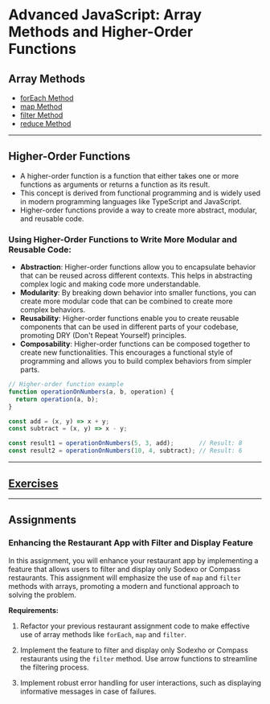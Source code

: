 # Advanced JavaScript: Array Methods and Higher-Order Functions

## Array Methods

- [forEach Method](ForEach.md)
- [map Method](Map.md)
- [filter Method](Filter.md)
- [reduce Method](reduce.md)

---

## Higher-Order Functions

- A higher-order function is a function that either takes one or more functions as arguments or returns a function as
  its result.
- This concept is derived from functional programming and is widely used in modern programming languages like TypeScript
  and JavaScript.
- Higher-order functions provide a way to create more abstract, modular, and reusable code.

### Using Higher-Order Functions to Write More Modular and Reusable Code:
- **Abstraction**: Higher-order functions allow you to encapsulate behavior that can be reused across different contexts. This helps in abstracting complex logic and making code more understandable.
-  **Modularity**: By breaking down behavior into smaller functions, you can create more modular code that can be combined to create more complex behaviors.
-  **Reusability**: Higher-order functions enable you to create reusable components that can be used in different parts of your codebase, promoting DRY (Don't Repeat Yourself) principles.
-  **Composability**: Higher-order functions can be composed together to create new functionalities. This encourages a functional style of programming and allows you to build complex behaviors from simpler parts.

```JavaScript
// Higher-order function example
function operationOnNumbers(a, b, operation) {
  return operation(a, b);
}

const add = (x, y) => x + y;
const subtract = (x, y) => x - y;

const result1 = operationOnNumbers(5, 3, add);       // Result: 8
const result2 = operationOnNumbers(10, 4, subtract); // Result: 6
```

---

## [Exercises](AJS-exercises.md)

---

## Assignments

### Enhancing the Restaurant App with Filter and Display Feature

In this assignment, you will enhance your restaurant app by implementing a feature that allows users to filter and
display only Sodexo or Compass restaurants. This assignment will emphasize the use of `map` and `filter` methods
with arrays, promoting a modern and functional approach to solving the problem.

**Requirements:**

1. Refactor your previous restaurant assignment code to make effective use of array methods like `forEach`, `map`
   and `filter`.

2. Implement the feature to filter and display only Sodexho or Compass restaurants using the `filter` method. Use arrow
   functions to streamline the filtering process.

3. Implement robust error handling for user interactions, such as displaying informative messages in case of failures.

